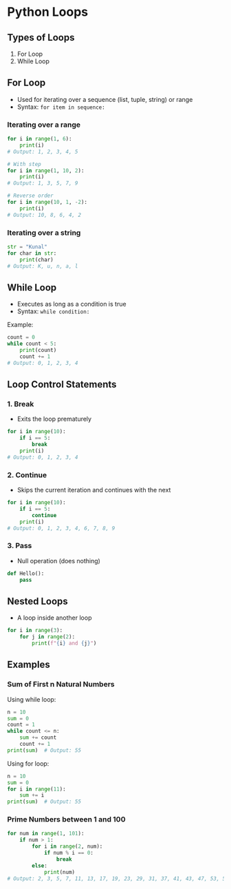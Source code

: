 # Python Loops

## Types of Loops
1. For Loop
2. While Loop

## For Loop
- Used for iterating over a sequence (list, tuple, string) or range
- Syntax: `for item in sequence:`

### Iterating over a range
```python
for i in range(1, 6):
    print(i)
# Output: 1, 2, 3, 4, 5

# With step
for i in range(1, 10, 2):
    print(i)
# Output: 1, 3, 5, 7, 9

# Reverse order
for i in range(10, 1, -2):
    print(i)
# Output: 10, 8, 6, 4, 2
```

### Iterating over a string
```python
str = "Kunal"
for char in str:
    print(char)
# Output: K, u, n, a, l
```

## While Loop
- Executes as long as a condition is true
- Syntax: `while condition:`

Example:
```python
count = 0
while count < 5:
    print(count)
    count += 1
# Output: 0, 1, 2, 3, 4
```

## Loop Control Statements

### 1. Break
- Exits the loop prematurely
```python
for i in range(10):
    if i == 5:
        break
    print(i)
# Output: 0, 1, 2, 3, 4
```

### 2. Continue
- Skips the current iteration and continues with the next
```python
for i in range(10):
    if i == 5:
        continue
    print(i)
# Output: 0, 1, 2, 3, 4, 6, 7, 8, 9
```

### 3. Pass
- Null operation (does nothing)
```python
def Hello():
    pass
```

## Nested Loops
- A loop inside another loop
```python
for i in range(3):
    for j in range(2):
        print(f"{i} and {j}")
```

## Examples

### Sum of First n Natural Numbers
Using while loop:
```python
n = 10
sum = 0
count = 1
while count <= n:
    sum += count
    count += 1
print(sum)  # Output: 55
```

Using for loop:
```python
n = 10
sum = 0
for i in range(11):
    sum += i
print(sum)  # Output: 55
```

### Prime Numbers between 1 and 100
```python
for num in range(1, 101):
    if num > 1:
        for i in range(2, num):
            if num % i == 0:
                break
        else:
            print(num)
# Output: 2, 3, 5, 7, 11, 13, 17, 19, 23, 29, 31, 37, 41, 43, 47, 53, 59, 61, 67, 71, 73, 79, 83, 89, 97
```